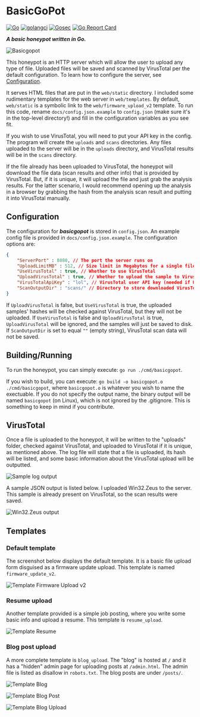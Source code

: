 # BasicGoPot
[![Go](https://github.com/morgenm/basicgopot/actions/workflows/go.yml/badge.svg)](https://github.com/morgenm/basicgopot/actions/workflows/go.yml)
[![golangci](https://github.com/morgenm/basicgopot/actions/workflows/golangci-lint.yml/badge.svg)](https://github.com/morgenm/basicgopot/actions/workflows/golangci-lint.yml)
[![Gosec](https://github.com/morgenm/basicgopot/actions/workflows/gosec.yml/badge.svg)](https://github.com/morgenm/basicgopot/actions/workflows/gosec.yml)
[![Go Report Card](https://goreportcard.com/badge/github.com/morgenm/basicgopot)](https://goreportcard.com/report/github.com/morgenm/basicgopot)

**_A basic honeypot written in Go._**

![Basicgopot](https://raw.githubusercontent.com/morgenm/basicgopot/275d8f8fedc251dedce6a047a0cd8b023a94f2f8/docs/basicgopot.gif)

This honeypot is an HTTP server which will allow the user to upload any type of file. Uploaded files will be saved and scanned by VirusTotal per the default configuration. To learn how to configure the server, see [Configuration](#configuration).

It serves HTML files that are put in the `web/static` directory. I included some rudimentary templates for the web server in `web/templates`. By default, `web/static` is a symbolic link to the `web/firmware_upload_v2` template. To run this code, rename `docs/config.json.example` to `config.json` (make sure it's in the top-level directory!) and fill in the configuration variables as you see fit.

If you wish to use VirusTotal, you will need to put your API key in the config. The program will create the `uploads` and `scans` directories. Any files uploaded to the server will be in the `uploads` directory, and VirusTotal results will be in the `scans` directory.

If the file already has been uploaded to VirusTotal, the honeypot will download the file data (scan results and other info) that is provided by VirusTotal. But, if it is unique, it will upload the file and just grab the analysis results. For the latter scenario, I would recommend opening up the analysis in a browser by grabbing the hash from the analysis scan result and putting it into VirusTotal manually.

## Configuration
The configuration for **_basicgopot_** is stored in `config.json`. An example config file is provided in `docs/config.json.example`. The configuration options are:
```json
{
    "ServerPort" : 8080, // The port the server runs on
    "UploadLimitMB" : 512, // Size limit in Megabytes for a single file upload to the server
    "UseVirusTotal" : true, // Whether to use VirusTotal 
    "UploadVirusTotal" : true, // Whether to upload the sample to VirusTotal if its unique
    "VirusTotalApiKey" : "lol", // VirusTotal user API key (needed if UseVirusTotal is true)
    "ScanOutputDir" : "scans/" // Directory to store downloaded VirusTotal scans in  
}
```

If `UploadVirusTotal` is false, but `UseVirusTotal` is true, the uploaded samples' hashes will be checked against VirusTotal, but they will not be uploaded. If `UseVirusTotal` is false and `UploadVirusTotal` is true, `UploadVirusTotal` will be ignored, and the samples will just be saved to disk. If `ScanOutputDir` is set to equal `""` (empty string), VirusTotal scan data will not be saved.

## Building/Running
To run the honeypot, you can simply execute: `go run ./cmd/basicgopot`. 

If you wish to build, you can execute: `go build -o basicgopot.o ./cmd/basicgopot`, where `basicgopot.o` is whatever you wish to name the exectuable. If you do not specify the output name, the binary output will be named `basicgopot` (on Linux), which is not ignored by the .gitignore. This is something to keep in mind if you contribute.

## VirusTotal
Once a file is uploaded to the honeypot, it will be written to the "uploads" folder, checked against VirusTotal, and uploaded to VirusTotal if it is unique, as mentioned above. The log file will state that a file is uploaded, its hash will be listed, and some basic information about the VirusTotal upload will be outputted. 

![Sample log output](https://github.com/morgenm/basicgopot/blob/assets/docs/log.png?raw=true "Sample log output")

A sample JSON output is listed below. I uploaded Win32.Zeus to the server. This sample is already present on VirusTotal, so the scan results were saved.

![Win32.Zeus output](https://github.com/morgenm/basicgopot/blob/assets/docs/win32_zeus.png?raw=true "Win32.Zeus output")

## Templates
### Default template
The screenshot below displays the default template. It is a basic file upload form disguised as a firmware update upload. This template is named `firmware_update_v2`.

![Template Firmware Upload v2](https://github.com/morgenm/basicgopot/blob/assets/docs/template_firmware_upload_v2.png?raw=true "Default template")

### Resume upload
Another template provided is a simple job posting, where you write some basic info and upload a resume. This template is `resume_upload`.

![Template Resume](https://github.com/morgenm/basicgopot/blob/assets/docs/template_resume.png?raw=true "Resume template")

### Blog post upload
A more complete template is `blog_upload`. The "blog" is hosted at `/` and it has a "hidden" admin page for uploading posts at `/admin.html`. The admin file is listed as disallow in `robots.txt`. The blog posts are under `/posts/`. 

![Template Blog](https://github.com/morgenm/basicgopot/blob/assets/docs/template_blog_index.png?raw=true "Blog template")

![Template Blog Post](https://github.com/morgenm/basicgopot/blob/assets/docs/template_blog_post.png?raw=true "Blog post")

![Template Blog Upload](https://github.com/morgenm/basicgopot/blob/assets/docs/template_blog_upload.png?raw=true "Blog admin upload")
